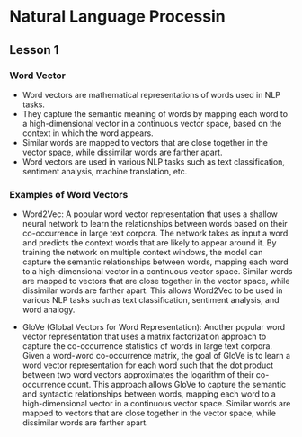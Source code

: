 # Natural Language Processin
## Lesson 1

<h3>Word Vector</h3> 


* Word vectors are mathematical representations of words used in NLP tasks. 
* They capture the semantic meaning of words by mapping each word to a high-dimensional vector in a continuous vector space, based on the context in which the word appears. 
* Similar words are mapped to vectors that are close together in the vector space, while dissimilar words are farther apart. 
* Word vectors are used in various NLP tasks such as text classification, sentiment analysis, machine translation, etc.

<h3>Examples of Word Vectors</h3> 

* Word2Vec: A popular word vector representation that uses a shallow neural network to learn the relationships between words based on their co-occurrence in large text corpora. The network takes as input a word and predicts the context words that are likely to appear around it. By training the network on multiple context windows, the model can capture the semantic relationships between words, mapping each word to a high-dimensional vector in a continuous vector space. Similar words are mapped to vectors that are close together in the vector space, while dissimilar words are farther apart. This allows Word2Vec to be used in various NLP tasks such as text classification, sentiment analysis, and word analogy.

* GloVe (Global Vectors for Word Representation): Another popular word vector representation that uses a matrix factorization approach to capture the co-occurrence statistics of words in large text corpora. Given a word-word co-occurrence matrix, the goal of GloVe is to learn a word vector representation for each word such that the dot product between two word vectors approximates the logarithm of their co-occurrence count. This approach allows GloVe to capture the semantic and syntactic relationships between words, mapping each word to a high-dimensional vector in a continuous vector space. Similar words are mapped to vectors that are close together in the vector space, while dissimilar words are farther apart. 

